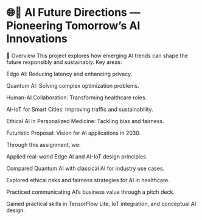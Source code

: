 # 🌐🚀 AI Future Directions — Pioneering Tomorrow’s AI Innovations

🎯 Overview
This project explores how emerging AI trends can shape the future responsibly and sustainably.
Key areas:

Edge AI: Reducing latency and enhancing privacy.

Quantum AI: Solving complex optimization problems.

Human-AI Collaboration: Transforming healthcare roles.

AI-IoT for Smart Cities: Improving traffic and sustainability.

Ethical AI in Personalized Medicine: Tackling bias and fairness.

Futuristic Proposal: Vision for AI applications in 2030.

Through this assignment, we:

Applied real-world Edge AI and AI-IoT design principles.

Compared Quantum AI with classical AI for industry use cases.

Explored ethical risks and fairness strategies for AI in healthcare.

Practiced communicating AI’s business value through a pitch deck.

Gained practical skills in TensorFlow Lite, IoT integration, and conceptual AI design.

